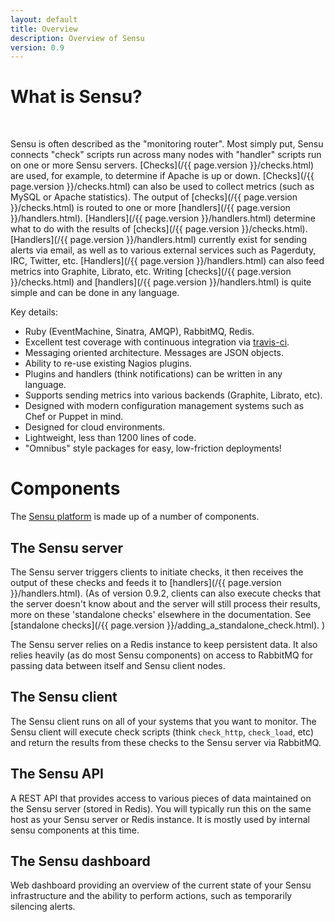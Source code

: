 ```yaml
---
layout: default
title: Overview
description: Overview of Sensu
version: 0.9
---
```


What is Sensu?
==============

<br />

Sensu is often described as the "monitoring router". Most simply put,
Sensu connects "check" scripts run across many nodes with "handler"
scripts run on one or more Sensu servers. [Checks](/{{ page.version }}/checks.html) 
are used, for example, to determine if Apache is up or down. 
[Checks](/{{ page.version }}/checks.html) can also be used to collect 
metrics (such as MySQL or Apache statistics). The output of 
[checks](/{{ page.version }}/checks.html) is routed to one or more 
[handlers](/{{ page.version }}/handlers.html). [Handlers](/{{ page.version }}/handlers.html) 
determine what to do with the results of [checks](/{{ page.version }}/checks.html). 
[Handlers](/{{ page.version }}/handlers.html) currently exist for sending 
alerts via email, as well as to various external services such as 
Pagerduty, IRC, Twitter, etc. [Handlers](/{{ page.version }}/handlers.html) 
can also feed metrics into Graphite, Librato, etc. Writing 
[checks](/{{ page.version }}/checks.html) and 
[handlers](/{{ page.version }}/handlers.html) is quite simple and 
can be done in any language.

Key details:

- Ruby (EventMachine, Sinatra, AMQP), RabbitMQ, Redis.
- Excellent test coverage with continuous integration via 
  [travis-ci](http://travis-ci.org/#!/sensu/sensu).
- Messaging oriented architecture. Messages are JSON objects.
- Ability to re-use existing Nagios plugins.
- Plugins and handlers (think notifications) can be written in any language.
- Supports sending metrics into various backends (Graphite, Librato, etc).
- Designed with modern configuration management systems such as Chef or Puppet in mind.
- Designed for cloud environments.
- Lightweight, less than 1200 lines of code.
- "Omnibus" style packages for easy, low-friction deployments!

Components
==========

The [Sensu platform](https://github.com/sensu/sensu) is made up of a number of components.

The Sensu server
------------

The Sensu server triggers clients to initiate checks, it then receives
the output of these checks and feeds it to [handlers](/{{ page.version }}/handlers.html). 
(As of version 0.9.2, clients can also execute checks that the server doesn't know
about and the server will still process their results, more on these
'standalone checks' elsewhere in the documentation. See 
[standalone checks](/{{ page.version }}/adding_a_standalone_check.html). )

The Sensu server relies on a Redis instance to keep persistent data. It also
relies heavily (as do most Sensu components) on access to RabbitMQ for
passing data between itself and Sensu client nodes.

The Sensu client
------------

The Sensu client runs on all of your systems that you want to monitor.
The Sensu client will execute check scripts (think `check_http`,
`check_load`, etc) and return the results from these checks to
the Sensu server via RabbitMQ.

The Sensu API
------------

A REST API that provides access to various pieces of data maintained on
the Sensu server (stored in Redis). You will typically run this on the same
host as your Sensu server or Redis instance. It is mostly used by
internal sensu components at this time.

The Sensu dashboard
---------------

Web dashboard providing an overview of the current state of your Sensu
infrastructure and the ability to perform actions, such as temporarily
silencing alerts.
